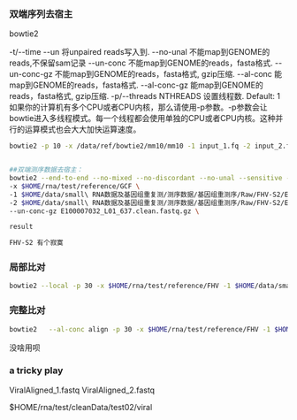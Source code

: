 ### 双端序列去宿主

<!-- 先构建索引 -->
bowtie2

-t/--time  --un <path>        将unpaired reads写入到<path>.
--no-unal                     不能map到GENOME的reads,不保留sam记录
--un-conc <path>              不能map到GENOME的reads，fasta格式.
--un-conc-gz <path>           不能map到GENOME的reads，fasta格式, gzip压缩.
--al-conc <path>              能map到GENOME的reads，fasta格式.
--al-conc-gz <path>           能map到GENOME的reads，fasta格式, gzip压缩.
-p/--threads NTHREADS         设置线程数. Default: 1  如果你的计算机有多个CPU或者CPU内核，那么请使用-p参数。-p参数会让bowtie进入多线程模式。每一个线程都会使用单独的CPU或者CPU内核。这种并行的运算模式也会大大加快运算速度。


```bash
bowtie2 -p 10 -x /data/ref/bowtie2/mm10/mm10 -1 input_1.fq -2 input_2.fq | samtools sort -O bam -@ 10 -o - > output.bam


##双端测序数据去宿主：
bowtie2 --end-to-end --no-mixed --no-discordant --no-unal --sensitive --threads 30 \
-x $HOME/rna/test/reference/GCF \
-1 $HOME/data/small\ RNA数据及基因组重复测/测序数据/基因组重测序/Raw/FHV-S2/E100007032_L01_637_1.fq.gz \
-2 $HOME/data/small\ RNA数据及基因组重复测/测序数据/基因组重测序/Raw/FHV-S2/E100007032_L01_637_2.fq.gz \
--un-conc-gz E100007032_L01_637.clean.fastq.gz \

result

FHV-S2 有个寂寞


```

### 局部比对

```bash
bowtie2 --local -p 30 -x $HOME/rna/test/reference/FHV -1 $HOME/data/small\ RNA数据及基因组重复测/测序数据/基因组重测序/Raw/FHV-csw/E100007032_L01_637_1.fq.gz -2 $HOME/data/small\ RNA数据及基因组重复测/测序数据/基因组重测序/Raw/FHV-csw/E100007032_L01_637_2.fq.gz -S FHV-csw.sam
```

### 完整比对

```bash
bowtie2   --al-conc align -p 30 -x $HOME/rna/test/reference/FHV -1 $HOME/data/small\ RNA数据及基因组重复测/测序数据/基因组重测序/Raw/FHV-csw/E100007032_L01_637_1.fq.gz -2 $HOME/data/small\ RNA数据及基因组重复测/测序数据/基因组重测序/Raw/FHV-csw/E100007032_L01_637_2.fq.gz -S FHVwhole-csw.sam
```

没啥用呗

### a tricky play

ViralAligned_1.fastq
ViralAligned_2.fastq

<!-- 序列特征有哪些呢？？？？ -->
$HOME/rna/test/cleanData/test02/viral
